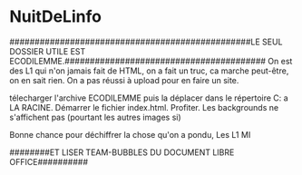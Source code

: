 # NuitDeLinfo
################################################LE SEUL DOSSIER UTILE EST ECODILEMME.########################################
On est des L1 qui n'on jamais fait de HTML, on a fait un truc, ca marche peut-être, on en sait rien. On a pas réussi à upload pour en faire un site.

télecharger l'archive ECODILEMME puis la déplacer dans le répertoire C: a LA RACINE.
Démarrer le fichier index.html. Profiter.
Les backgrounds ne s'affichent pas (pourtant les autres images si)

Bonne chance pour déchiffrer la chose qu'on a pondu,
Les L1 MI

 ########ET LISER TEAM-BUBBLES DU DOCUMENT LIBRE OFFICE##########

